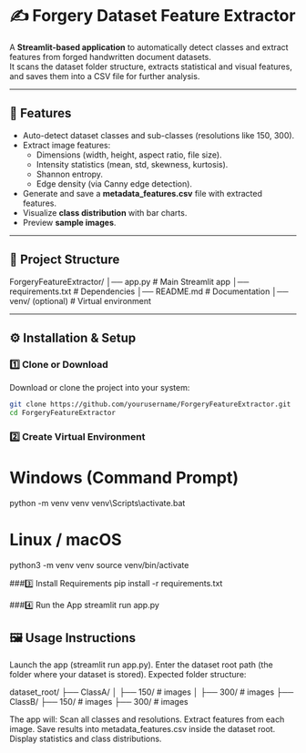 # ✍ Forgery Dataset Feature Extractor

A **Streamlit-based application** to automatically detect classes and extract features from forged handwritten document datasets.  
It scans the dataset folder structure, extracts statistical and visual features, and saves them into a CSV file for further analysis.

---

## 📌 Features
- Auto-detect dataset classes and sub-classes (resolutions like 150, 300).
- Extract image features:
  - Dimensions (width, height, aspect ratio, file size).
  - Intensity statistics (mean, std, skewness, kurtosis).
  - Shannon entropy.
  - Edge density (via Canny edge detection).
- Generate and save a **metadata_features.csv** file with extracted features.
- Visualize **class distribution** with bar charts.
- Preview **sample images**.

---

## 📂 Project Structure
ForgeryFeatureExtractor/
│── app.py # Main Streamlit app
│── requirements.txt # Dependencies
│── README.md # Documentation
│── venv/ (optional) # Virtual environment


---

## ⚙️ Installation & Setup

### 1️⃣ Clone or Download
Download or clone the project into your system:
```bash
git clone https://github.com/yourusername/ForgeryFeatureExtractor.git
cd ForgeryFeatureExtractor
```

### 2️⃣ Create Virtual Environment
# Windows (Command Prompt)
python -m venv venv
venv\Scripts\activate.bat

# Linux / macOS
python3 -m venv venv
source venv/bin/activate

###3️⃣ Install Requirements
pip install -r requirements.txt

###4️⃣ Run the App
streamlit run app.py

## 🖼️ Usage Instructions

Launch the app (streamlit run app.py).
Enter the dataset root path (the folder where your dataset is stored).
Expected folder structure:

dataset_root/
├── ClassA/
│   ├── 150/   # images
│   ├── 300/   # images
├── ClassB/
    ├── 150/   # images
    ├── 300/   # images


The app will:
Scan all classes and resolutions.
Extract features from each image.
Save results into metadata_features.csv inside the dataset root.
Display statistics and class distributions.



